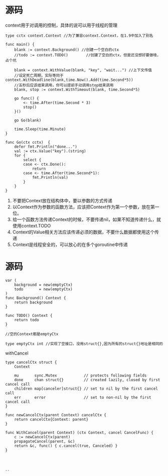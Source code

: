 # 源码
context用于对调用的控制，具体的说可以用于线程的管理

```
type cctx context.Context //为了兼容context.Context，在1.9中加入了别名

func main() {
	blank := context.Background() //创建一个空白的ctx
	//todo := context.TODO()        //创建了空白的ctx，但是还没想好要做啥，占个坑

	blank = context.WithValue(blank, "key", "wait...") //上下文传值
    //设定死亡周期，实际等同于 	context.WithDeadline(blank,time.Now().Add(time.Second*5))
    //五秒后应该结束调用，你可以提前手动调用stop结束调用
	blank, stop := context.WithTimeout(blank, time.Second*5)
	
    go func() {
		<- time.After(time.Second * 3)
		stop()
	}()

	go Go(blank)

	time.Sleep(time.Minute)
}

func Go(ctx cctx)  {
	defer fmt.Println("done...")
	val := ctx.Value("key").(string)
	for {
		select {
		case <- ctx.Done():
			return
		case <- time.After(time.Second*1):
			fmt.Println(val)
		}
	}
}
```

1. 不要把Context放在结构体中，要以参数的方式传递
2. 以Context作为参数的函数方法，应该把Context作为第一个参数，放在第一位。
3. 给一个函数方法传递Context的时候，不要传递nil，如果不知道传递什么，就使用context.TODO
4. Context的Value相关方法应该传递必须的数据，不要什么数据都使用这个传递
5. Context是线程安全的，可以放心的在多个goroutine中传递

# 源码
```
var (
	background = new(emptyCtx)
	todo       = new(emptyCtx)
)
func Background() Context {
	return background
}

func TODO() Context {
	return todo
}

//空的Context都是emptyCtx

type emptyCtx int //实现了空接口，没用struct{},因为所有的struct{}地址是相同的
```

withCancel
```
type cancelCtx struct {
	Context

	mu       sync.Mutex            // protects following fields
	done     chan struct{}         // created lazily, closed by first cancel call
	children map[canceler]struct{} // set to nil by the first cancel call
	err      error                 // set to non-nil by the first cancel call
}

func newCancelCtx(parent Context) cancelCtx {
	return cancelCtx{Context: parent}
}

func WithCancel(parent Context) (ctx Context, cancel CancelFunc) {
	c := newCancelCtx(parent)
	propagateCancel(parent, &c)
	return &c, func() { c.cancel(true, Canceled) }
}




``